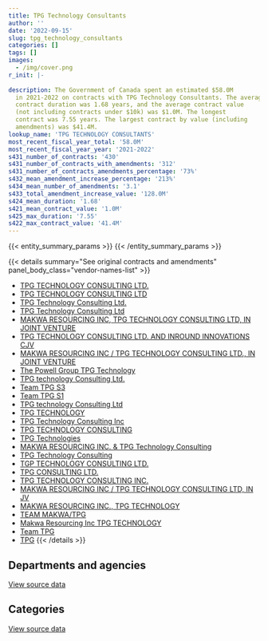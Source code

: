 ```yaml
---
title: TPG Technology Consultants
author: ''
date: '2022-09-15'
slug: tpg_technology_consultants
categories: []
tags: []
images:
  - /img/cover.png
r_init: |-
  
description: The Government of Canada spent an estimated $58.0M
  in 2021-2022 on contracts with TPG Technology Consultants. The average
  contract duration was 1.68 years, and the average contract value
  (not including contracts under $10k) was $1.0M. The longest
  contract was 7.55 years. The largest contract by value (including
  amendments) was $41.4M.
lookup_name: 'TPG TECHNOLOGY CONSULTANTS'
most_recent_fiscal_year_total: '58.0M'
most_recent_fiscal_year_year: '2021-2022'
s431_number_of_contracts: '430'
s431_number_of_contracts_with_amendments: '312'
s431_number_of_contracts_amendments_percentage: '73%'
s432_mean_amendment_increase_percentage: '213%'
s434_mean_number_of_amendments: '3.1'
s433_total_amendment_increase_value: '128.0M'
s424_mean_duration: '1.68'
s421_mean_contract_value: '1.0M'
s425_max_duration: '7.55'
s422_max_contract_value: '41.4M'
---
```


<script src="/rmarkdown-libs/htmlwidgets/htmlwidgets.js"></script>
<link href="/rmarkdown-libs/datatables-css/datatables-crosstalk.css" rel="stylesheet" />
<script src="/rmarkdown-libs/datatables-binding/datatables.js"></script>
<script src="/rmarkdown-libs/jquery/jquery-3.6.0.min.js"></script>
<link href="/rmarkdown-libs/dt-core-bootstrap/css/dataTables.bootstrap.min.css" rel="stylesheet" />
<link href="/rmarkdown-libs/dt-core-bootstrap/css/dataTables.bootstrap.extra.css" rel="stylesheet" />
<script src="/rmarkdown-libs/dt-core-bootstrap/js/jquery.dataTables.min.js"></script>
<script src="/rmarkdown-libs/dt-core-bootstrap/js/dataTables.bootstrap.min.js"></script>
<link href="/rmarkdown-libs/crosstalk/css/crosstalk.min.css" rel="stylesheet" />
<script src="/rmarkdown-libs/crosstalk/js/crosstalk.min.js"></script>
<script src="/rmarkdown-libs/htmlwidgets/htmlwidgets.js"></script>
<link href="/rmarkdown-libs/datatables-css/datatables-crosstalk.css" rel="stylesheet" />
<script src="/rmarkdown-libs/datatables-binding/datatables.js"></script>
<script src="/rmarkdown-libs/jquery/jquery-3.6.0.min.js"></script>
<link href="/rmarkdown-libs/dt-core-bootstrap/css/dataTables.bootstrap.min.css" rel="stylesheet" />
<link href="/rmarkdown-libs/dt-core-bootstrap/css/dataTables.bootstrap.extra.css" rel="stylesheet" />
<script src="/rmarkdown-libs/dt-core-bootstrap/js/jquery.dataTables.min.js"></script>
<script src="/rmarkdown-libs/dt-core-bootstrap/js/dataTables.bootstrap.min.js"></script>
<link href="/rmarkdown-libs/crosstalk/css/crosstalk.min.css" rel="stylesheet" />
<script src="/rmarkdown-libs/crosstalk/js/crosstalk.min.js"></script>

{{< entity_summary_params >}}
{{< /entity_summary_params >}}

{{< details summary="See original contracts and amendments" panel_body_class="vendor-names-list" >}}
- [TPG TECHNOLOGY CONSULTING LTD.](https://search.open.canada.ca/en/ct/?sort=contract_value_f%20desc&page=1&search_text=%22TPG%20TECHNOLOGY%20CONSULTING%20LTD.%22)
- [TPG TECHNOLOGY CONSULTING LTD](https://search.open.canada.ca/en/ct/?sort=contract_value_f%20desc&page=1&search_text=%22TPG%20TECHNOLOGY%20CONSULTING%20LTD%22)
- [TPG Technology Consulting Ltd.](https://search.open.canada.ca/en/ct/?sort=contract_value_f%20desc&page=1&search_text=%22TPG%20Technology%20Consulting%20Ltd.%22)
- [TPG Technology Consulting Ltd](https://search.open.canada.ca/en/ct/?sort=contract_value_f%20desc&page=1&search_text=%22TPG%20Technology%20Consulting%20Ltd%22)
- [MAKWA RESOURCING INC, TPG TECHNOLOGY CONSULTING LTD, IN JOINT VENTURE](https://search.open.canada.ca/en/ct/?sort=contract_value_f%20desc&page=1&search_text=%22MAKWA%20RESOURCING%20INC%2c%20TPG%20TECHNOLOGY%20CONSULTING%20LTD%2c%20IN%20JOINT%20VENTURE%22)
- [TPG TECHNOLOGY CONSULTING LTD. AND INROUND INNOVATIONS CJV](https://search.open.canada.ca/en/ct/?sort=contract_value_f%20desc&page=1&search_text=%22TPG%20TECHNOLOGY%20CONSULTING%20LTD.%20AND%20INROUND%20INNOVATIONS%20CJV%22)
- [MAKWA RESOURCING INC / TPG TECHNOLOGY CONSULTING LTD., IN JOINT VENTURE](https://search.open.canada.ca/en/ct/?sort=contract_value_f%20desc&page=1&search_text=%22MAKWA%20RESOURCING%20INC%20%2f%20TPG%20TECHNOLOGY%20CONSULTING%20LTD.%2c%20IN%20JOINT%20VENTURE%22)
- [The Powell Group TPG Technology](https://search.open.canada.ca/en/ct/?sort=contract_value_f%20desc&page=1&search_text=%22The%20Powell%20Group%20TPG%20Technology%22)
- [TPG technology Consulting Ltd.](https://search.open.canada.ca/en/ct/?sort=contract_value_f%20desc&page=1&search_text=%22TPG%20technology%20Consulting%20Ltd.%22)
- [Team TPG S3](https://search.open.canada.ca/en/ct/?sort=contract_value_f%20desc&page=1&search_text=%22Team%20TPG%20S3%22)
- [Team TPG S1](https://search.open.canada.ca/en/ct/?sort=contract_value_f%20desc&page=1&search_text=%22Team%20TPG%20S1%22)
- [TPG technology Consulting Ltd](https://search.open.canada.ca/en/ct/?sort=contract_value_f%20desc&page=1&search_text=%22TPG%20technology%20Consulting%20Ltd%22)
- [TPG TECHNOLOGY](https://search.open.canada.ca/en/ct/?sort=contract_value_f%20desc&page=1&search_text=%22TPG%20TECHNOLOGY%22)
- [TPG Technology Consulting Inc](https://search.open.canada.ca/en/ct/?sort=contract_value_f%20desc&page=1&search_text=%22TPG%20Technology%20Consulting%20Inc%22)
- [TPG TECHNOLOGY CONSULTING](https://search.open.canada.ca/en/ct/?sort=contract_value_f%20desc&page=1&search_text=%22TPG%20TECHNOLOGY%20CONSULTING%22)
- [TPG Technologies](https://search.open.canada.ca/en/ct/?sort=contract_value_f%20desc&page=1&search_text=%22TPG%20Technologies%22)
- [MAKWA RESOURCING INC. & TPG Technology Consulting](https://search.open.canada.ca/en/ct/?sort=contract_value_f%20desc&page=1&search_text=%22MAKWA%20RESOURCING%20INC.%20%26%20TPG%20Technology%20Consulting%22)
- [TPG Technology Consulting](https://search.open.canada.ca/en/ct/?sort=contract_value_f%20desc&page=1&search_text=%22TPG%20Technology%20Consulting%22)
- [TGP TECHNOLOGY CONSULTING LTD.](https://search.open.canada.ca/en/ct/?sort=contract_value_f%20desc&page=1&search_text=%22TGP%20TECHNOLOGY%20CONSULTING%20LTD.%22)
- [TPG CONSULTING LTD.](https://search.open.canada.ca/en/ct/?sort=contract_value_f%20desc&page=1&search_text=%22TPG%20CONSULTING%20LTD.%22)
- [TPG TECHNOLOGY CONSULTING INC.](https://search.open.canada.ca/en/ct/?sort=contract_value_f%20desc&page=1&search_text=%22TPG%20TECHNOLOGY%20CONSULTING%20INC.%22)
- [MAKWA RESOURCING INC / TPG TECHNOLOGY CONSULTING LTD, IN JV](https://search.open.canada.ca/en/ct/?sort=contract_value_f%20desc&page=1&search_text=%22MAKWA%20RESOURCING%20INC%20%2f%20TPG%20TECHNOLOGY%20CONSULTING%20LTD%2c%20IN%20JV%22)
- [MAKWA RESOURCING INC., TPG TECHNOLOGY](https://search.open.canada.ca/en/ct/?sort=contract_value_f%20desc&page=1&search_text=%22MAKWA%20RESOURCING%20INC.%2c%20TPG%20TECHNOLOGY%22)
- [TEAM MAKWA/TPG](https://search.open.canada.ca/en/ct/?sort=contract_value_f%20desc&page=1&search_text=%22TEAM%20MAKWA%2fTPG%22)
- [Makwa Resourcing Inc TPG TECHNOLOGY](https://search.open.canada.ca/en/ct/?sort=contract_value_f%20desc&page=1&search_text=%22Makwa%20Resourcing%20Inc%20TPG%20TECHNOLOGY%22)
- [Team TPG](https://search.open.canada.ca/en/ct/?sort=contract_value_f%20desc&page=1&search_text=%22Team%20TPG%22)
- [TPG](https://search.open.canada.ca/en/ct/?sort=contract_value_f%20desc&page=1&search_text=%22TPG%22)
{{< /details >}}

## Departments and agencies

<div id="htmlwidget-1" style="width:100%;height:auto;" class="datatables html-widget"></div>
<script type="application/json" data-for="htmlwidget-1">{"x":{"style":"bootstrap","filter":"none","vertical":false,"data":[["<a href=\"/departments/aandc-aadnc/\">Crown-Indigenous Relations and Northern Affairs Canada<\/a>","<a href=\"/departments/atssc-scdata/\">Administrative Tribunals Support Service of Canada<\/a>","<a href=\"/departments/cbsa-asfc/\">Canada Border Services Agency<\/a>","<a href=\"/departments/cic/\">Immigration, Refugees and Citizenship Canada<\/a>","<a href=\"/departments/cra-arc/\">Canada Revenue Agency<\/a>","<a href=\"/departments/csc-scc/\">Correctional Service of Canada<\/a>","<a href=\"/departments/dfatd-maecd/\">Global Affairs Canada<\/a>","<a href=\"/departments/dnd-mdn/\">National Defence<\/a>","<a href=\"/departments/esdc-edsc/\">Employment and Social Development Canada<\/a>","<a href=\"/departments/ic/\">Innovation, Science and Economic Development Canada<\/a>","<a href=\"/departments/isc-sac/\">Indigenous Services Canada<\/a>","<a href=\"/departments/phac-aspc/\">Public Health Agency of Canada<\/a>","<a href=\"/departments/pwgsc-tpsgc/\">Public Services and Procurement Canada<\/a>","<a href=\"/departments/rcmp-grc/\">Royal Canadian Mounted Police<\/a>","<a href=\"/departments/ssc-spc/\">Shared Services Canada<\/a>","<a href=\"/departments/statcan/\">Statistics Canada<\/a>","<a href=\"/departments/tbs-sct/\">Treasury Board of Canada Secretariat<\/a>","<a href=\"/departments/tc/\">Transport Canada<\/a>","<a href=\"/departments/vac-acc/\">Veterans Affairs Canada<\/a>"],[246800.21,44797.92,6531500.45,337005.11,8196876.55,null,224505.23,4985951.33,null,726612.71,null,null,5384959.22,28839.2,19470261.12,null,null,170359.45,10522695.81],[null,58455.83,7346977.74,36149.43,10766100.81,18161.85,275636.11,4835550.42,null,722415.22,null,null,5399712.54,2142515.62,20516665.21,103225.5,818057.46,77005.85,19435629.41],[null,null,8923474.71,454310.29,14878241.48,null,292034.52,4822338.54,46626.31,694717.76,36792,null,5220985.3,3112303.63,15464232.4,99440,998632.01,418747.34,19809160.69],[null,307891.98,7937319.86,543144.38,15791396.2,null,null,1357914.28,1727958.62,514809.86,null,38330.15,6007425.98,3275967.81,3752293.9,1999987,183310.53,426806.03,14135640.79]],"container":"<table class=\"table table-striped table-hover row-border order-column display\">\n  <thead>\n    <tr>\n      <th>Department<\/th>\n      <th>2018-2019<\/th>\n      <th>2019-2020<\/th>\n      <th>2020-2021<\/th>\n      <th>2021-2022<\/th>\n    <\/tr>\n  <\/thead>\n<\/table>","options":{"order":[[4,"desc"]],"pageLength":10,"autoWidth":true,"columnDefs":[{"targets":1,"render":"function(data, type, row, meta) {\n    return type !== 'display' ? data : DTWidget.formatCurrency(data, \"$\", 2, 3, \",\", \".\", true, null);\n  }"},{"targets":2,"render":"function(data, type, row, meta) {\n    return type !== 'display' ? data : DTWidget.formatCurrency(data, \"$\", 2, 3, \",\", \".\", true, null);\n  }"},{"targets":3,"render":"function(data, type, row, meta) {\n    return type !== 'display' ? data : DTWidget.formatCurrency(data, \"$\", 2, 3, \",\", \".\", true, null);\n  }"},{"targets":4,"render":"function(data, type, row, meta) {\n    return type !== 'display' ? data : DTWidget.formatCurrency(data, \"$\", 2, 3, \",\", \".\", true, null);\n  }"},{"width":"16%","targets":[1,2,3,4]},{"className":"dt-right","targets":[1,2,3,4]}],"orderClasses":false}},"evals":["options.columnDefs.0.render","options.columnDefs.1.render","options.columnDefs.2.render","options.columnDefs.3.render"],"jsHooks":[]}</script>
<p class="text-right">
<a href="https://github.com/GoC-Spending/contracts-data/tree/main/data/out/vendors/tpg_technology_consultants/summary_by_fiscal_year_by_department.csv" class="source-data-link btn btn-link">View source data</a>
</p>

## Categories

<div id="htmlwidget-2" style="width:100%;height:auto;" class="datatables html-widget"></div>
<script type="application/json" data-for="htmlwidget-2">{"x":{"style":"bootstrap","filter":"none","vertical":false,"data":[["<a href=\"/categories/defence/\">Defence<\/a>","<a href=\"/categories/professional_services/\">Professional services<\/a>","<a href=\"/categories/information_technology/\">Information technology<\/a>","<a href=\"/categories/industrial_products_and_services/\">Industrial products and services<\/a>"],[4985951.33,4965799.92,46919413.07,null],[4835550.42,5031922.53,62666624.21,18161.85],[4822338.54,8410973.49,62038724.94,null],[1357914.28,2670830.47,53971452.63,null]],"container":"<table class=\"table table-striped table-hover row-border order-column display\">\n  <thead>\n    <tr>\n      <th>Category<\/th>\n      <th>2018-2019<\/th>\n      <th>2019-2020<\/th>\n      <th>2020-2021<\/th>\n      <th>2021-2022<\/th>\n    <\/tr>\n  <\/thead>\n<\/table>","options":{"order":[[4,"desc"]],"dom":"t","pageLength":30,"autoWidth":true,"columnDefs":[{"targets":1,"render":"function(data, type, row, meta) {\n    return type !== 'display' ? data : DTWidget.formatCurrency(data, \"$\", 2, 3, \",\", \".\", true, null);\n  }"},{"targets":2,"render":"function(data, type, row, meta) {\n    return type !== 'display' ? data : DTWidget.formatCurrency(data, \"$\", 2, 3, \",\", \".\", true, null);\n  }"},{"targets":3,"render":"function(data, type, row, meta) {\n    return type !== 'display' ? data : DTWidget.formatCurrency(data, \"$\", 2, 3, \",\", \".\", true, null);\n  }"},{"targets":4,"render":"function(data, type, row, meta) {\n    return type !== 'display' ? data : DTWidget.formatCurrency(data, \"$\", 2, 3, \",\", \".\", true, null);\n  }"},{"width":"16%","targets":[1,2,3,4]},{"className":"dt-right","targets":[1,2,3,4]}],"orderClasses":false,"lengthMenu":[10,25,30,50,100]}},"evals":["options.columnDefs.0.render","options.columnDefs.1.render","options.columnDefs.2.render","options.columnDefs.3.render"],"jsHooks":[]}</script>
<p class="text-right">
<a href="https://github.com/GoC-Spending/contracts-data/tree/main/data/out/vendors/tpg_technology_consultants/summary_by_fiscal_year_by_category.csv" class="source-data-link btn btn-link">View source data</a>
</p>
